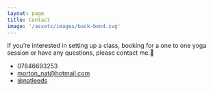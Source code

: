 ```yaml
---
layout: page
title: Contact
image: '/assets/images/back-bend.svg'
---
```

If you’re interested in setting up a class, booking for a one to one yoga session or have any questions, please contact me.

- 07846693253
- [morton_nat@hotmail.com](mailto:morton_nat@hotmail.com)
- [@natleeds](http://instagram.com/natleeds)